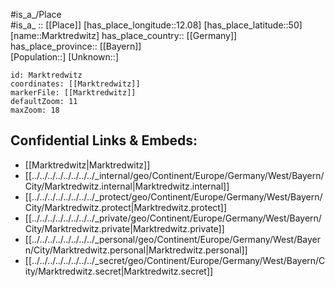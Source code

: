 ﻿---
location: [50,12.08] 
mapzoom: [7,12] 
mapmarker: city 
type: City
tags:
- geo/City


SpocWebEntityId: 32319
isDeleted: false
confidential: public

---
#is_a_/Place  
#is_a_ :: [[Place]] 
[has_place_longitude::12.08] 
[has_place_latitude::50] 
[name::Marktredwitz] 
has_place_country:: [[Germany]]  
has_place_province:: [[Bayern]]  
[Population::] 
[Unknown::] 


```leaflet
id: Marktredwitz
coordinates: [[Marktredwitz]] 
markerFile: [[Marktredwitz]] 
defaultZoom: 11 
maxZoom: 18
```


## Confidential Links & Embeds: 
- [[Marktredwitz|Marktredwitz]]  
- [[../../../../../../../../_internal/geo/Continent/Europe/Germany/West/Bayern/City/Marktredwitz.internal|Marktredwitz.internal]] 
- [[../../../../../../../../_protect/geo/Continent/Europe/Germany/West/Bayern/City/Marktredwitz.protect|Marktredwitz.protect]] 
- [[../../../../../../../../_private/geo/Continent/Europe/Germany/West/Bayern/City/Marktredwitz.private|Marktredwitz.private]] 
- [[../../../../../../../../_personal/geo/Continent/Europe/Germany/West/Bayern/City/Marktredwitz.personal|Marktredwitz.personal]] 
- [[../../../../../../../../_secret/geo/Continent/Europe/Germany/West/Bayern/City/Marktredwitz.secret|Marktredwitz.secret]] 
